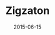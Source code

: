 ---
layout: post
title: "Zigzaton"
date: 2015-06-15
categories: [Horde]
image: http://www.pokepedia.fr/images/5/53/Zigzaton-RS.png
caught: Zigzaton
location: Route 102
level: 2
version: OR
---